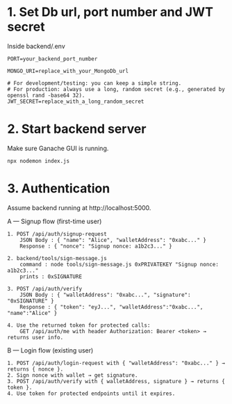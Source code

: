 # 1. Set Db url, port number and JWT secret

Inside backend/.env

```shell
PORT=your_backend_port_number

MONGO_URI=replace_with_your_MongoDb_url

# For development/testing: you can keep a simple string.
# For production: always use a long, random secret (e.g., generated by openssl rand -base64 32).
JWT_SECRET=replace_with_a_long_random_secret
```

# 2. Start backend server

Make sure Ganache GUI is running.

```shell
npx nodemon index.js
```

# 3. Authentication

Assume backend running at http://localhost:5000.

A — Signup flow (first-time user)

```shell
1. POST /api/auth/signup-request
    JSON Body : { "name": "Alice", "walletAddress": "0xabc..." }
    Response : { "nonce": "Signup nonce: a1b2c3..." }

2. backend/tools/sign-message.js
    command : node tools/sign-message.js 0xPRIVATEKEY "Signup nonce: a1b2c3..."
    prints : 0xSIGNATURE

3. POST /api/auth/verify
    JSON Body : { "walletAddress": "0xabc...", "signature": "0xSIGNATURE" }
    Response : { "token": "eyJ...", "walletAddress":"0xabc...", "name":"Alice" }

4. Use the returned token for protected calls:
    GET /api/auth/me with header Authorization: Bearer <token> → returns user info.
```

B — Login flow (existing user)

```shell
1. POST /api/auth/login-request with { "walletAddress": "0xabc..." } → returns { nonce }.
2. Sign nonce with wallet → get signature.
3. POST /api/auth/verify with { walletAddress, signature } → returns { token }.
4. Use token for protected endpoints until it expires.
```
